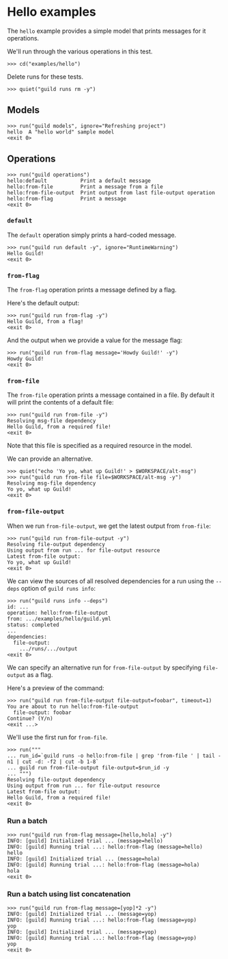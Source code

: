 # Hello examples

The `hello` example provides a simple model that prints messages for
it operations.

We'll run through the various operations in this test.

    >>> cd("examples/hello")

Delete runs for these tests.

    >>> quiet("guild runs rm -y")

## Models

    >>> run("guild models", ignore="Refreshing project")
    hello  A "hello world" sample model
    <exit 0>

## Operations

    >>> run("guild operations")
    hello:default           Print a default message
    hello:from-file         Print a message from a file
    hello:from-file-output  Print output from last file-output operation
    hello:from-flag         Print a message
    <exit 0>

### `default`

The `default` operation simply prints a hard-coded message.

    >>> run("guild run default -y", ignore="RuntimeWarning")
    Hello Guild!
    <exit 0>

### `from-flag`

The `from-flag` operation prints a message defined by a flag.

Here's the default output:

    >>> run("guild run from-flag -y")
    Hello Guild, from a flag!
    <exit 0>

And the output when we provide a value for the message flag:

    >>> run("guild run from-flag message='Howdy Guild!' -y")
    Howdy Guild!
    <exit 0>

### `from-file`

The `from-file` operation prints a message contained in a file. By
default it will print the contents of a default file:

    >>> run("guild run from-file -y")
    Resolving msg-file dependency
    Hello Guild, from a required file!
    <exit 0>

Note that this file is specified as a required resource in the model.

We can provide an alternative.

    >>> quiet("echo 'Yo yo, what up Guild!' > $WORKSPACE/alt-msg")
    >>> run("guild run from-file file=$WORKSPACE/alt-msg -y")
    Resolving msg-file dependency
    Yo yo, what up Guild!
    <exit 0>

### `from-file-output`

When we run `from-file-output`, we get the latest output from
`from-file`:

    >>> run("guild run from-file-output -y")
    Resolving file-output dependency
    Using output from run ... for file-output resource
    Latest from-file output:
    Yo yo, what up Guild!
    <exit 0>

We can view the sources of all resolved dependencies for a run using
the `--deps` option of `guild runs info`:

    >>> run("guild runs info --deps")
    id: ...
    operation: hello:from-file-output
    from: .../examples/hello/guild.yml
    status: completed
    ...
    dependencies:
      file-output:
        .../runs/.../output
    <exit 0>

We can specify an alternative run for `from-file-output` by specifying
`file-output` as a flag.

Here's a preview of the command:

    >>> run("guild run from-file-output file-output=foobar", timeout=1)
    You are about to run hello:from-file-output
      file-output: foobar
    Continue? (Y/n)
    <exit ...>

We'll use the first run for `from-file`.

    >>> run("""
    ... run_id=`guild runs -o hello:from-file | grep 'from-file ' | tail -n1 | cut -d: -f2 | cut -b 1-8`
    ... guild run from-file-output file-output=$run_id -y
    ... """)
    Resolving file-output dependency
    Using output from run ... for file-output resource
    Latest from-file output:
    Hello Guild, from a required file!
    <exit 0>

### Run a batch

    >>> run("guild run from-flag message=[hello,hola] -y")
    INFO: [guild] Initialized trial ... (message=hello)
    INFO: [guild] Running trial ...: hello:from-flag (message=hello)
    hello
    INFO: [guild] Initialized trial ... (message=hola)
    INFO: [guild] Running trial ...: hello:from-flag (message=hola)
    hola
    <exit 0>

### Run a batch using list concatenation

    >>> run("guild run from-flag message=[yop]*2 -y")
    INFO: [guild] Initialized trial ... (message=yop)
    INFO: [guild] Running trial ...: hello:from-flag (message=yop)
    yop
    INFO: [guild] Initialized trial ... (message=yop)
    INFO: [guild] Running trial ...: hello:from-flag (message=yop)
    yop
    <exit 0>
